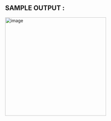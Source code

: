 ## SAMPLE OUTPUT : 
<img width="327" height="320" alt="image" src="https://github.com/user-attachments/assets/5d14220c-bbf2-4aa9-8681-faffd30afc20" />
